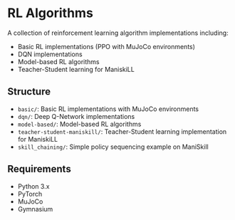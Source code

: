 # RL Algorithms

A collection of reinforcement learning algorithm implementations including:

- Basic RL implementations (PPO with MuJoCo environments)
- DQN implementations
- Model-based RL algorithms
- Teacher-Student learning for ManiskiLL

## Structure

- `basic/`: Basic RL implementations with MuJoCo environments
- `dqn/`: Deep Q-Network implementations
- `model-based/`: Model-based RL algorithms
- `teacher-student-maniskill/`: Teacher-Student learning implementation for ManiskiLL
- `skill_chaining/`: Simple policy sequencing example on ManiSkill

## Requirements

- Python 3.x
- PyTorch
- MuJoCo
- Gymnasium
